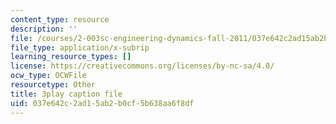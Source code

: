```yaml
---
content_type: resource
description: ''
file: /courses/2-003sc-engineering-dynamics-fall-2011/037e642c2ad15ab2b0cf5b638aa6f8df_osyKjTQuwlk.vtt
file_type: application/x-subrip
learning_resource_types: []
license: https://creativecommons.org/licenses/by-nc-sa/4.0/
ocw_type: OCWFile
resourcetype: Other
title: 3play caption file
uid: 037e642c-2ad1-5ab2-b0cf-5b638aa6f8df
---
```

